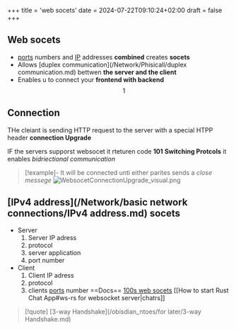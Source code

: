 +++
title = 'web socets'
date = 2024-07-22T09:10:24+02:00
draft = false
+++

## Web socets 
- [ports](/ports/ports.md) numbers and [IP](/Network/Ref_OSI/IP.md) addresses **combined** creates **socets**
- Allows [duplex communication](/Network/Phisicall/duplex communication.md) bettwen **the server  and the client** 
- Enables u to connect your **frontend with backend**
$$1$$
## Connection 
THe cleiant is sending HTTP  request to the 
server with a special HTPP header **connection Upgrade** 

IF the servers supporst websocet it rteturen code **101** **Switching Protcols** 
it enables *bidriectional communication*
>[!example]-
>It will be connected unti either parites sends a *close messege*
>![WebsocetConnectionUpgrade_visual.png](/Notes/WebsocetConnectionUpgrade_visual.png)

## [IPv4 address](/Network/basic network connections/IPv4 address.md) socets 

- Server 
	1. Server IP adress
	2. protocol
	3. server application
	4. port number 
- Client 
	1. Client IP adress 
	2. protocol
	3. clients [ports](/ports/ports.md) number 
==Docs==
[100s web socets](https://www.youtube.com/watch?v=ayUfHdHFCZE)
[[How to start Rust Chat App#ws-rs for websocket server|chatrs]]


>[!quote] [3-way Handshake](/obisdian_ntoes/for later/3-way Handshake.md) 